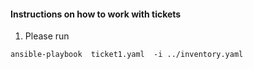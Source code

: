 #### Instructions on how to work with tickets

1. Please run 
```
ansible-playbook  ticket1.yaml  -i ../inventory.yaml

```
